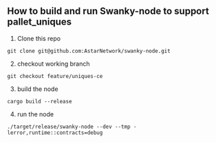 ## How to build and run Swanky-node to support pallet_uniques


1. Clone this repo

```
git clone git@github.com:AstarNetwork/swanky-node.git
```
2. checkout working branch
```
git checkout feature/uniques-ce
```
3. build the node
````
cargo build --release
````
4. run the node
````
./target/release/swanky-node --dev --tmp -lerror,runtime::contracts=debug 
````

